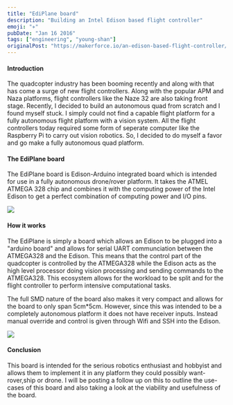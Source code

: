 ```yaml
---
title: "EdiPlane board"
description: "Building an Intel Edison based flight controller"
emoji: "✈️"
pubDate: "Jan 16 2016"
tags: ["engineering", "young-shan"]
originalPost: "https://makerforce.io/an-edison-based-flight-controller/"
---
```


#### Introduction

The quadcopter industry has been booming recently and along with that has come a surge of new flight controllers. Along with the popular APM and Naza platforms, flight controllers like the Naze 32 are also taking front stage. Recently, I decided to build an autonomous quad from scratch and I found myself stuck. I simply could not find a capable flight platform for a fully autonomous flight platform with a vision system. All the flight controllers today required some form of seperate computer like the Raspberry Pi to carry out vision robotics. So, I decided to do myself a favor and go make a fully autonomous quad platform.

#### The EdiPlane board

The EdiPlane board is Edison-Arduino integrated board which is intended for use in a fully autonomous drone/rover platform. It takes the ATMEL ATMEGA 328 chip and combines it with the computing power of the Intel Edison to get a perfect combination of computing power and I/O pins.

![](https://makerforce.io/content/images/2016/01/Edison-image.jpg)

#### How it works

The EdiPlane is simply a board which allows an Edison to be plugged into a "arduino board" and allows for serial UART communciation between the ATMEGA328 and the Edison. This means that the control part of the quadcopter is controlled by the ATMEGA328 while the Edison acts as the high level processor doing vision processing and sending commands to the ATMEGA328. This ecosystem allows for the workload to be split and for the flight controller to perform intensive computational tasks.

The full SMD nature of the board also makes it very compact and allows for the board to only span 5cm\*5cm. However, since this was intended to be a completely autonomous platform it does not have receiver inputs. Instead manual override and control is given through Wifi and SSH into the Edison.

![](https://makerforce.io/content/images/2016/01/Board-rev-6.PNG)

#### Conclusion

This board is intended for the serious robotics enthusiast and hobbyist and allows them to implement it in any platform they could possibly want-rover,ship or drone. I will be posting a follow up on this to outline the use-cases of this board and also taking a look at the viability and usefulness of the board.
